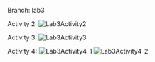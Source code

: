 Branch: lab3

Activity 2:
![Lab3Activity2](https://user-images.githubusercontent.com/44185385/193161567-f9f66c41-d0e5-4b3e-9a78-d8e274771efb.png)

Activity 3:
![Lab3Activity3](https://user-images.githubusercontent.com/44185385/193161584-3891a9f3-8ce8-42a9-ac03-3d91f528f974.png)

Activity 4:
![Lab3Activity4-1](https://user-images.githubusercontent.com/44185385/193161608-ed1f60a3-01bc-484b-9514-a129853b6fcc.png)
![Lab3Activity4-2](https://user-images.githubusercontent.com/44185385/193161614-1e4cbda1-3af3-480b-b12c-1649754a8967.png)
